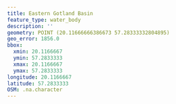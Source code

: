 ```yaml
---
title: Eastern Gotland Basin
feature_type: water_body
description: ''
geometry: POINT (20.11666666386673 57.28333332804895)
geo_error: 1856.0
bbox:
  xmin: 20.1166667
  ymin: 57.2833333
  xmax: 20.1166667
  ymax: 57.2833333
longitude: 20.1166667
latitude: 57.2833333
OSM: .na.character
---
```

